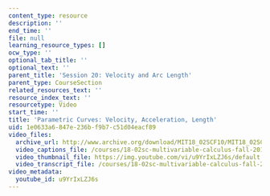 ```yaml
---
content_type: resource
description: ''
end_time: ''
file: null
learning_resource_types: []
ocw_type: ''
optional_tab_title: ''
optional_text: ''
parent_title: 'Session 20: Velocity and Arc Length'
parent_type: CourseSection
related_resources_text: ''
resource_index_text: ''
resourcetype: Video
start_time: ''
title: 'Parametric Curves: Velocity, Acceleration, Length'
uid: 1e0633a6-847e-236b-f9b7-c51d04eacf89
video_files:
  archive_url: http://www.archive.org/download/MIT18_02SCF10/MIT18_02SCF10Rec_16_300k.mp4
  video_captions_file: /courses/18-02sc-multivariable-calculus-fall-2010/c9d6ab28b04654a982c6a7ddf3822e8f_u9YrIxLZJ6s.vtt
  video_thumbnail_file: https://img.youtube.com/vi/u9YrIxLZJ6s/default.jpg
  video_transcript_file: /courses/18-02sc-multivariable-calculus-fall-2010/2ee8913f9295ea33882703017a5d91a8_u9YrIxLZJ6s.pdf
video_metadata:
  youtube_id: u9YrIxLZJ6s
---
```

